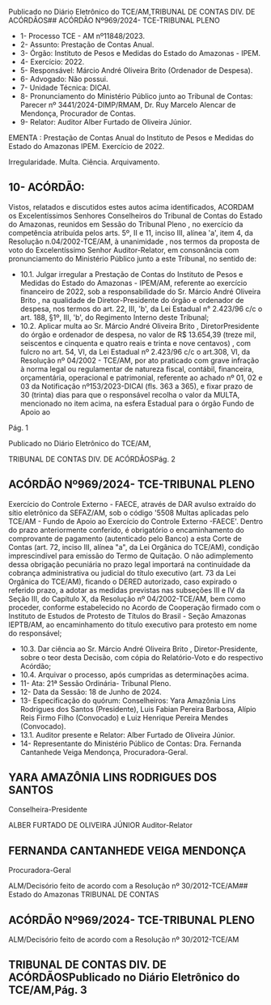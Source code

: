 Publicado  no  Diário  Eletrônico do TCE/AM,TRIBUNAL DE CONTAS DIV. DE ACÓRDÃOS## ACÓRDÃO Nº969/2024- TCE-TRIBUNAL PLENO

- 1- Processo TCE - AM nº11848/2023.
- 2- Assunto: Prestação de Contas Anual.
- 3- Órgão: Instituto de Pesos e Medidas do Estado do Amazonas - IPEM.
- 4- Exercício: 2022.
- 5- Responsável: Márcio André Oliveira Brito (Ordenador de Despesa).
- 6- Advogado: Não possui.
- 7- Unidade Técnica: DICAI.
- 8- Pronunciamento  do  Ministério  Público  junto  ao  Tribunal  de  Contas: Parecer  nº 3441/2024-DIMP/RMAM,  Dr.  Ruy  Marcelo  Alencar  de  Mendonça,  Procurador  de Contas.
- 9- Relator: Auditor Alber Furtado de Oliveira Júnior.

EMENTA :  Prestação  de  Contas  Anual  do  Instituto de  Pesos  e  Medidas  do  Estado  do  Amazonas  IPEM. Exercício de 2022.

Irregularidade. Multa. Ciência. Arquivamento.

## 10-  ACÓRDÃO:

Vistos, relatados e discutidos estes autos acima identificados, ACORDAM os Excelentíssimos Senhores Conselheiros do Tribunal de Contas do Estado do Amazonas, reunidos em Sessão do Tribunal Pleno , no exercício da competência atribuída pelos arts. 5º, II e 11, inciso III, alínea 'a', item 4, da Resolução n.04/2002-TCE/AM, à unanimidade , nos termos da proposta de voto do Excelentíssimo Senhor Auditor-Relator, em consonância com pronunciamento do Ministério Público junto a este Tribunal, no sentido de:

- 10.1. Julgar  irregular a  Prestação  de  Contas  do Instituto  de  Pesos  e Medidas  do  Estado  do  Amazonas  -  IPEM/AM, referente  ao exercício financeiro de 2022, sob a responsabilidade do Sr. Márcio André Oliveira Brito , na qualidade de Diretor-Presidente do órgão e ordenador de despesa, nos termos do art. 22, III, 'b', da Lei Estadual n° 2.423/96 c/c o art. 188, §1º, III, 'b', do Regimento Interno deste Tribunal;
- 10.2. Aplicar multa ao Sr. Márcio André Oliveira Brito , DiretorPresidente  do  órgão  e  ordenador  de  despesa,   no valor  de  R$ 13.654,39  (treze  mil,  seiscentos  e  cinquenta  e  quatro  reais  e trinta e nove centavos) , com fulcro no art. 54, VI, da Lei Estadual nº 2.423/96 c/c o art.308, VI, da Resolução nº 04/2002 - TCE/AM, por ato praticado com grave infração à norma legal ou regulamentar de natureza fiscal,  contábil, financeira,  orçamentária,  operacional  e patrimonial,  referente  ao  achado  nº  01,  02  e  03  da  Notificação nº153/2023-DICAI (fls. 363 a 365), e fixar prazo de 30 (trinta) dias para que o responsável recolha o valor da MULTA, mencionado no item  acima,  na  esfera  Estadual  para  o  órgão  Fundo  de  Apoio  ao

Pág. 1

Publicado  no  Diário  Eletrônico do TCE/AM,

TRIBUNAL DE CONTAS DIV. DE ACÓRDÃOSPág. 2

## ACÓRDÃO Nº969/2024- TCE-TRIBUNAL PLENO

Exercício  do  Controle  Externo  -  FAECE,  através  de  DAR  avulso extraído  do  sítio  eletrônico  da  SEFAZ/AM,  sob  o  código  '5508  Multas  aplicadas  pelo  TCE/AM  -  Fundo  de  Apoio  ao  Exercício  do Controle Externo -FAECE'. Dentro do prazo anteriormente conferido,  é  obrigatório  o  encaminhamento  do  comprovante  de pagamento (autenticado pelo Banco) a esta Corte de Contas (art. 72, inciso III, alínea "a", da Lei Orgânica  do  TCE/AM),  condição imprescindível para emissão do Termo de Quitação. O não adimplemento dessa obrigação pecuniária no prazo legal importará na  continuidade  da  cobrança  administrativa  ou  judicial  do  título executivo (art.  73  da  Lei  Orgânica  do  TCE/AM),  ficando  o  DERED autorizado,  caso  expirado  o  referido  prazo,  a  adotar  as  medidas previstas  nas  subseções  III  e  IV  da  Seção  III,  do  Capítulo  X,  da Resolução  nº  04/2002-TCE/AM,  bem  como  proceder,  conforme estabelecido no Acordo de Cooperação firmado com o Instituto de Estudos  de  Protesto  de  Títulos  do  Brasil  -  Seção  Amazonas  IEPTB/AM, ao encaminhamento do título executivo para protesto em nome do responsável;

- 10.3. Dar ciência ao Sr. Márcio André Oliveira Brito , Diretor-Presidente, sobre  o  teor  desta  Decisão,  com  cópia  do  Relatório-Voto  e  do respectivo Acórdão;
- 10.4. Arquivar o processo, após cumpridas as determinações acima.
- 11-  Ata: 21ª Sessão Ordinária- Tribunal Pleno.
- 12-  Data da Sessão: 18 de Junho de 2024.
- 13-  Especificação  do  quórum: Conselheiros:  Yara  Amazônia  Lins  Rodrigues  dos Santos (Presidente), Luis Fabian Pereira Barbosa, Alípio Reis Firmo Filho (Convocado) e Luiz Henrique Pereira Mendes (Convocado).
- 13.1. Auditor presente e Relator: Alber Furtado de Oliveira Júnior.
- 14-  Representante do Ministério Público de Contas: Dra. Fernanda Cantanhede Veiga Mendonça, Procuradora-Geral.

## YARA AMAZÔNIA LINS RODRIGUES DOS SANTOS

Conselheira-Presidente

ALBER FURTADO DE OLIVEIRA JÚNIOR Auditor-Relator

## FERNANDA CANTANHEDE VEIGA MENDONÇA

Procuradora-Geral

ALM/Decisório feito de acordo com a Resolução nº 30/2012-TCE/AM## Estado do Amazonas TRIBUNAL DE CONTAS

## ACÓRDÃO Nº969/2024- TCE-TRIBUNAL PLENO

ALM/Decisório feito de acordo com a Resolução nº 30/2012-TCE/AM

## TRIBUNAL DE CONTAS DIV. DE ACÓRDÃOSPublicado  no  Diário  Eletrônico do TCE/AM,Pág. 3